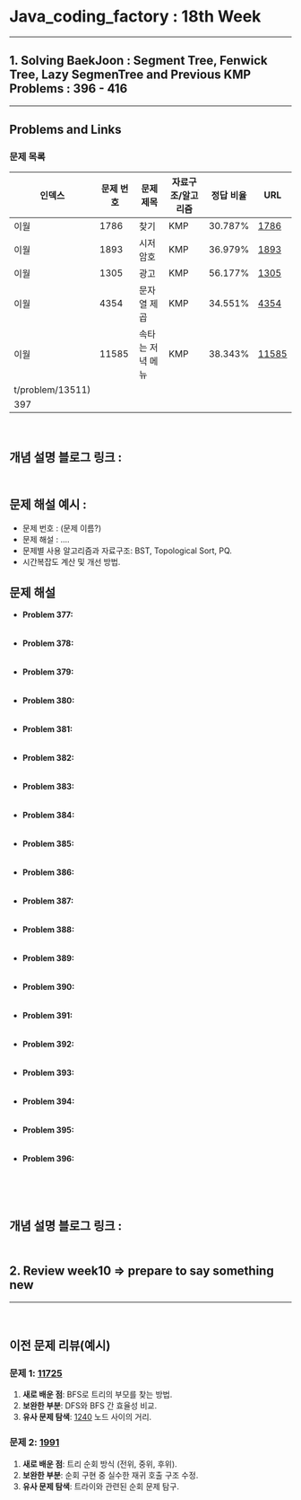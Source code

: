 # Java_coding_factory : 18th Week
---

## 1. Solving BaekJoon : Segment Tree, Fenwick Tree, Lazy SegmenTree and Previous KMP Problems : 396 - 416
---

## Problems and Links

### 문제 목록
| 인덱스 | 문제 번호 | 문제 제목 | 자료구조/알고리즘 | 정답 비율 | URL |
|--------|----------|----------|----------------|----------|----------------|
| 이월 | 1786 | 찾기 | KMP | 30.787% | [1786](https://www.acmicpc.net/problem/1786) |
| 이월 | 1893 | 시저 암호 | KMP | 36.979% | [1893](https://www.acmicpc.net/problem/1893) |
| 이월 | 1305 | 광고 | KMP | 56.177% | [1305](https://www.acmicpc.net/problem/1305) |
| 이월 | 4354 | 문자열 제곱 | KMP | 34.551% | [4354](https://www.acmicpc.net/problem/4354) |
| 이월 | 11585 | 속타는 저녁 메뉴 | KMP | 38.343% | [11585](https://www.acmicpc.net/problem/11585) |
 t/problem/13511) | 
| 397 | 
<br>

## 개념 설명 블로그 링크 : <br><br>

## 문제 해설 예시 : 
- 문제 번호 : (문제 이름?)
- 문제 해설 : .... 
- 문제별 사용 알고리즘과 자료구조: BST, Topological Sort, PQ.
- 시간복잡도 계산 및 개선 방법.

## 문제 해설
- **Problem 377:** <br><br><br>
- **Problem 378:** <br><br><br>
- **Problem 379:** <br><br><br>
- **Problem 380:** <br><br><br>
- **Problem 381:** <br><br><br>
- **Problem 382:** <br><br><br>
- **Problem 383:** <br><br><br>
- **Problem 384:** <br><br><br>
- **Problem 385:** <br><br><br>
- **Problem 386:** <br><br><br>
- **Problem 387:** <br><br><br>
- **Problem 388:** <br><br><br>
- **Problem 389:** <br><br><br>
- **Problem 390:** <br><br><br>
- **Problem 391:** <br><br><br>
- **Problem 392:** <br><br><br>
- **Problem 393:** <br><br><br>
- **Problem 394:** <br><br><br>
- **Problem 395:** <br><br><br>
- **Problem 396:** <br><br><br>

 
<br>

## 개념 설명 블로그 링크 : <br><br>
 

## 2. Review week10 => prepare to say something new
---

<br>

## 이전 문제 리뷰(예시)

### 문제 1: [11725](https://www.acmicpc.net/problem/11725)  
1. **새로 배운 점**: BFS로 트리의 부모를 찾는 방법.  
2. **보완한 부분**: DFS와 BFS 간 효율성 비교.  
3. **유사 문제 탐색**: [1240](https://www.acmicpc.net/problem/1240) 노드 사이의 거리.  

### 문제 2: [1991](https://www.acmicpc.net/problem/1991)  
1. **새로 배운 점**: 트리 순회 방식 (전위, 중위, 후위).  
2. **보완한 부분**: 순회 구현 중 실수한 재귀 호출 구조 수정.  
3. **유사 문제 탐색**: 트라이와 관련된 순회 문제 탐구.

